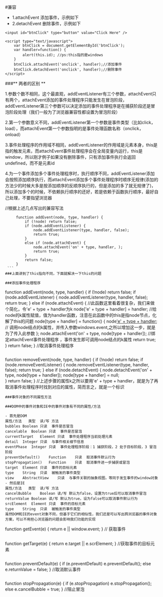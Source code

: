 
#兼容
- 1.attachEvent  添加事件，示例如下
- 2.detachEvent  删除事件，示例如下
```
<input id="btnClick" type="button" value="Click Here" />
```
```
<script type="text/javascript">
    var btnClick = document.getElementById('btnClick');
    var handler=function() {
        alert(this.id); //ps:this指的是windows
    }
    btnClick.attachEvent('onclick', handler);//添加事件
    btnClick.detachEvent('onclick', handler);//删除事件
</script>
```
###** 两者的区别 **

1.参数个数不相同，这个最直观，addEventListener有三个参数，attachEvent只有两个，attachEvent添加的事件处理程序只能发生在冒泡阶段，addEventListener第三个参数可以决定添加的事件处理程序是在捕获阶段还是冒泡阶段处理（我们一般为了浏览器兼容性都设置为冒泡阶段）

2.第一个参数意义不同，addEventListener第一个参数是事件类型（比如click，load），而attachEvent第一个参数指明的是事件处理函数名称（onclick，onload）

3.事件处理程序的作用域不相同，addEventListener的作用域是元素本身，this是指的触发元素，而attachEvent事件处理程序会在全局变量内运行，this是window，所以刚才例子如果没有删除事件，只有添加事件执行会返回undefined，而不是元素id

4.为一个事件添加多个事件处理程序时，执行顺序不同，addEventListener添加会按照添加顺序执行，而attachEvent添加多个事件处理程序时顺序无规律(添加的方法少的时候大多是按添加顺序的反顺序执行的，但是添加的多了就无规律了)，所以添加多个的时候，不依赖执行顺序的还好，若是依赖于函数执行顺序，最好自己处理，不要指望浏览器

  //根据上述几点写出的兼容写法
   ```
        function addEvent(node, type, handler) {
            if (!node) return false;
            if (node.addEventListener) {
                node.addEventListener(type, handler, false);
                return true;
            }
            else if (node.attachEvent) {
                node.attachEvent('on' + type, handler, );
                return true;
            }
            return false;
        }
	```
###上面讲到了this指向不同，下面就解决一下this的问题

###添加事件处理程序
```
   function addEvent(node, type, handler) {
        if (!node) return false;
        if (node.addEventListener) {
            node.addEventListener(type, handler, false);
            return true;
        }
        else if (node.attachEvent) { //此函数这里看着很复杂，我们来做个简化，令'e' + type + handler为k
            node['e' + type + handler] = handler;  //给node的k属性赋值，值为handler函数，注意在此函数中的this是指node节点，化解了this的问题
            node[type + handler] = function() {
            node['e' + type + handler](window.event);  // 调用node结点的k属性，并传入参数windows.event,之所以增加这一步，就是为了传入此参数
            };
            node.attachEvent('on' + type, node[type + handler]); //绑定attachEvent事件处理程序 ，事件发生即可调用node结点的k属性
            return true;
        }
        return false;
    }
//取消事件处理程序
```
```
function removeEvent(node, type, handler) {
    if (!node) return false;
    if (node.removeEventListener) {
        node.removeEventListener(type, handler, false);
        return true;
    }
    else if (node.detachEvent) {
        node.detachEvent('on' + type, node[type + handler]);           node[type + handler] = null;                           
    }
    return false;
}
  //上述步骤的属性k之所以要用'e' + type + handler，就是为了再取消事件处理程序时找到对应的属性，简而言之，就是一个标识
```
###事件对象的不同属性方法

###DOM中的事件对象和IE中的事件对象有不同的属性/方法

- 首先是DOM
属性/方法	类型	读/写	方法
bubbles	Boolean	只读	事件是否冒泡
cancelable	Boolean	只读	事件是否冒泡
currentTarget	Element	只读	事件处理程序当前处理元素
detail	Integer	只读	与事件相关细节信息
eventPhase	Integer	只读	事件处理程序阶段：1 捕获阶段，2 处于目标阶段，3 冒泡阶段
preventDefault()	Function	只读	取消事件默认行为
stopPropagation()	Function	只读	取消事件进一步捕获或冒泡
target	Element	只读	事件的目标元素
type	String	只读	被触发的事件类型
view	AbstractView	只读	与事件关联的抽象视图，等同于发生事件的window对象
- 然后是IE
属性/方法	类型	读/写	方法
cancelBubble	Boolean	读/写	默认为false，设置为true后可以取消事件冒泡
returnValue	Boolean	读/写	默认为true，设为false可以取消事件默认行为
srcElement	Element	只读	事件的目标元素
type	String	只读	被触发的事件类型
虽然DOM和IE的event对象不同，但基于它们的相似性，我们还是可以写出跨浏览器的事件对象方案，可以不用担心浏览器的问题会影响我们功能的实现
```
function getEvent(e) {
    return e || window.event;
} // 获取事件
```
```
function getTarget(e) {
    return e.target || e.scrElement;
} //获取事件的目标元素
```
```
function preventDefault(e) {
    if (e.preventDefault)
        e.preventDefault();
    else
        e.returnValue = false;
}  //取消默认事件
```
```
function stopPropagation(e) {
    if (e.stopPropagation)
        e.stopPropagation();
    else
        e.cancelBubble = true;
}  //阻止冒泡
```
